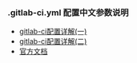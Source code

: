 ### .gitlab-ci.yml 配置中文参数说明
* [gitlab-ci配置详解(一)](https://segmentfault.com/a/1190000011881435)
* [gitlab-ci配置详解(二)](https://segmentfault.com/a/1190000011890710)
* [官方文档](https://docs.gitlab.com/ee/ci/yaml/README.html#environment)
